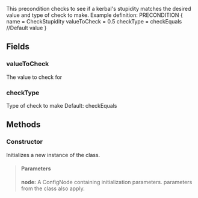             
This precondition checks to see if a kerbal's stupidity matches the desired value and type of check to make. Example definition: PRECONDITION { name = CheckStupidity valueToCheck = 0.5 checkType = checkEquals //Default value } 
        
## Fields

### valueToCheck
The value to check for
### checkType
Type of check to make Default: checkEquals
## Methods


### Constructor
Initializes a new instance of the class.
> #### Parameters
> **node:** A ConfigNode containing initialization parameters. parameters from the class also apply.


